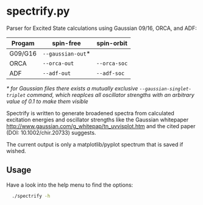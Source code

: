 # spectrify.py
Parser for Excited State calculations using Gaussian 09/16, ORCA, and ADF:

| Progam  | spin-free | spin-orbit |
|---------|-----------|------------|
| G09/G16 | `--gaussian-out`* |   |
| ORCA    | `--orca-out` | `--orca-soc` |
| ADF     | `--adf-out` | `--adf-soc` |

*\* for Gaussian files there exists a mutually exclusive `--gaussian-singlet-triplet` command, which reaplces all oscillator strengths with an arbitrary value of 0.1 to make them visible*

Spectrify is written to generate broadened spectra from calculated excitation energies and oscillator strengths like
the Gaussian whitepaper http://www.gaussian.com/g_whitepap/tn_uvvisplot.htm and the cited paper (DOI: 10.1002/chir.20733) suggests.

The current output is only a matplotlib/pyplot spectrum that is saved if wished.

## Usage
Have a look into the help menu to find the options:
```bash
  ./spectrify -h
```
